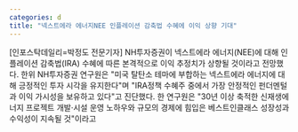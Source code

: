```yaml
---
categories: d
title: "넥스트에라 에너지NEE 인플레이션 감축법 수혜에 이익 상향 기대"
---
```

[인포스탁데일리=박정도 전문기자] NH투자증권이 넥스트에라 에너지(NEE)에 대해 인플레이션 감축법(IRA) 수혜에 따른 본격적으로 이익 추정치가 상향될 것이라고 전망했다. 한위 NH투자증권 연구원은 "미국 탈탄소 테마에 부합하는 넥스트에라 에너지에 대해 긍정적인 투자 시각을 유지한다"며 "IRA정책 수혜주 중에서 가장 안정적인 펀더멘털과 이익 가시성을 보유하고 있다"고 진단했다. 한 연구원은 "30년 이상 축적한 신재생에너지 프로젝트 개발·시설 운영 노하우와 규모의 경제에 힘입은 베스트인클래스 성장성과 수익성이 지속될 것"이라고